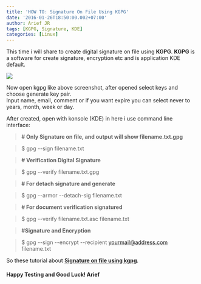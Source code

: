 ```yaml
---
title: 'HOW TO: Signature On File Using KGPG'
date: '2016-01-26T18:50:00.002+07:00'
author: Arief JR
tags: [KGPG, Signature, KDE]
categories: [Linux]
---
```


This time i will share to create digital signature on file using **KGPG**. **KGPG** is a software for create signature, encryption etc and is application KDE default.

![](http://1.bp.blogspot.com/-eHQQykqtQ8c/VqdVoD9hiaI/AAAAAAAAC5c/XuYNwAgIEng/s1600/Screenshot_20160126_175620.png)

Now open kgpg like above screenshot, after opened select keys and choose generate key pair.  
Input name, email, comment or if you want expire you can select never to years, month, week or day.  

After created, open with konsole (KDE) in here i use command line interface:

> **\# Only Signature on file, and output will show filename.txt.gpg**

> $ gpg --sign filename.txt

> **\# Verification Digital Signature**

> $ gpg --verify filename.txt.gpg

> **\# For detach signature and generate**  

> $ gpg --armor --detach-sig filename.txt

> **\# For document verification signatured**

> $ gpg --verify filename.txt.asc filename.txt

> **#Signature and Encryption**

> $ gpg --sign --encrypt --recipient yourmail@address.com filename.txt

So these tutorial about [**Signature on file using kgpg**](https://tuxnoob.com/tags/KDE).

#### Happy Testing and Good Luck! Arief